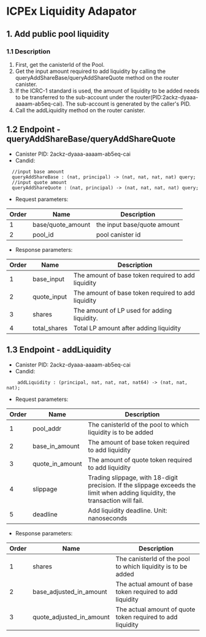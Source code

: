 # ICPEx Liquidity Adapator
## 1. Add public pool liquidity
### 1.1 Description
1. First, get the canisterId of the Pool. 
2. Get the input amount required to add liquidity by calling the queryAddShareBase/queryAddShareQuote method on the router canister.
3. If the ICRC-1 standard is used, the amount of liquidity to be added needs to be transferred to the sub-account under the router(PID:2ackz-dyaaa-aaaam-ab5eq-cai). The sub-account is generated by the caller's PID.
4. Call the addLiquidity method on the router canister.
## 1.2 Endpoint - queryAddShareBase/queryAddShareQuote
* Canister PID: 2ackz-dyaaa-aaaam-ab5eq-cai
* Candid:
```candid
  //input base amount
  queryAddShareBase : (nat, principal) -> (nat, nat, nat, nat) query;
  //input quote amount
  queryAddShareQuote : (nat, principal) -> (nat, nat, nat, nat) query;
```

* Request parameters:

| Order | Name              | 	Description                                                                                                                                                                                                          |
|-------|-------------------|-----------------------------------------------------------------------------------------------------------------------------------------------------------------------------------------------------------------------|
| 1     | base/quote_amount | 	the input base/quote amount                                                                                                                                                                                                     |
| 2     | pool_id           | 	pool canister id                                                                                                                                                                                            |


* Response parameters:

| Order | Name         | 	Description                                         |
|-------|--------------|------------------------------------------------------|
  | 1     | base_input   | 	The amount of base token required to add liquidity  |
  | 2     | quote_input  | 		The amount of base token required to add liquidity |
| 3     | shares       | 		The amount of LP used for adding liquidity.        |
| 4     | total_shares | 		Total LP amount after adding liquidity             |



## 1.3 Endpoint - addLiquidity
* Canister PID: 2ackz-dyaaa-aaaam-ab5eq-cai
* Candid:
```candid
    addLiquidity : (principal, nat, nat, nat, nat64) -> (nat, nat, nat);
```

* Request parameters:

| Order | Name            | 	Description                                                                                                                    |
|-------|-----------------|---------------------------------------------------------------------------------------------------------------------------------|
| 1     | pool_addr       | 	The canisterId of the pool to which liquidity is to be added                                                                   |
| 2     | base_in_amount  | 	The amount of base token required to add liquidity                                                                             |
| 3     | quote_in_amount | 	The amount of quote token required to add liquidity                                                                            |
| 4     | slippage | 	Trading slippage, with 18-digit precision. If the slippage exceeds the limit when adding liquidity, the transaction will fail. |
| 5     | deadline | 	Add liquidity deadline. Unit: nanoseconds                                                                                      |

* Response parameters:

| Order | Name            | 	Description                                                  |
|-------|-----------------|---------------------------------------------------------------|
| 1     | shares| 	The canisterId of the pool to which liquidity is to be added |
| 2     | base_adjusted_in_amount  | 	The actual amount of base token required to add liquidity    |
| 3     | quote_adjusted_in_amount | 	The actual amount of quote token required to add liquidity   |

